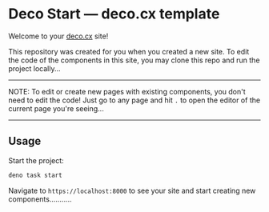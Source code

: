 # Deco Start — deco.cx template

Welcome to your [deco.cx](https://deco.cx) site!

This repository was created for you when you created a new site. To edit the
code of the components in this site, you may clone this repo and run the project
locally...

---

NOTE: To edit or create new pages with existing components, you don't need to
edit the code! Just go to any page and hit `.` to open the editor of
the current page you're seeing...

---
## Usage

Start the project:

```sh
deno task start
```

Navigate to `https://localhost:8000` to see your site and start creating new
components...........

